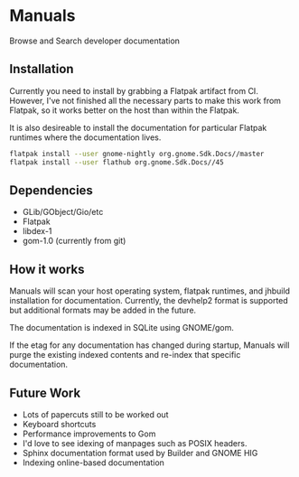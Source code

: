 # Manuals

Browse and Search developer documentation

## Installation

Currently you need to install by grabbing a Flatpak artifact from CI. However,
I've not finished all the necessary parts to make this work from Flatpak, so it
works better on the host than within the Flatpak.

It is also desireable to install the documentation for particular Flatpak
runtimes where the documentation lives.

```sh
flatpak install --user gnome-nightly org.gnome.Sdk.Docs//master
flatpak install --user flathub org.gnome.Sdk.Docs//45
```

## Dependencies

 * GLib/GObject/Gio/etc
 * Flatpak
 * libdex-1
 * gom-1.0 (currently from git)

## How it works

Manuals will scan your host operating system, flatpak runtimes, and jhbuild
installation for documentation. Currently, the devhelp2 format is supported
but additional formats may be added in the future.

The documentation is indexed in SQLite using GNOME/gom.

If the etag for any documentation has changed during startup, Manuals will
purge the existing indexed contents and re-index that specific documentation.

## Future Work

 * Lots of papercuts still to be worked out
 * Keyboard shortcuts
 * Performance improvements to Gom
 * I'd love to see idexing of manpages such as POSIX headers.
 * Sphinx documentation format used by Builder and GNOME HIG
 * Indexing online-based documentation

